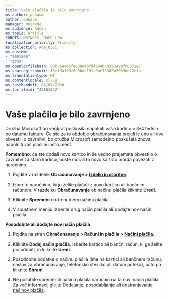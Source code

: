 ```yaml
---
title: Vaše plačilo je bilo zavrnjeno
ms.author: pebaum
author: pebaum
manager: mnirkhe
ms.audience: Admin
ms.topic: article
ROBOTS: NOINDEX, NOFOLLOW
localization_priority: Priority
ms.collection: Adm_O365
ms.custom:
- "9001506"
- "4732"
ms.openlocfilehash: 88b754a45fe80804bfd4784bc0552499fb0371e7
ms.sourcegitcommit: 18df9a170f6a0bda191c0ae763d2a5069dd22efa
ms.translationtype: HT
ms.contentlocale: sl-SI
ms.lasthandoff: 04/07/2020
ms.locfileid: "43161022"
---
```

# <a name="your-payment-was-declined"></a>Vaše plačilo je bilo zavrnjeno

Družba Microsoft bo večkrat poskusila napolniti vašo kartico v 3–4 tednih po datumu fakture.  Če ste za to obdobje obračunavanja prejeli le eno ali dve obvestili o zavrnitvi, bo družba Microsoft samodejno poskušala znova napolniti vaš plačilni instrument.  

**Pomembno**: če ste dodali novo kartico in še vedno prejemate obvestilo o zavrnitvi za staro kartico, boste morali to novo kartico morda povezati z naročnino.

1. Pojdite v razdelek **Obračunavanje > [Izdelki in storitve](https://go.microsoft.com/fwlink/p/?linkid=842054)**.

2. Izberite naročnino, ki jo želite plačati z novo kartico ali bančnim računom. V razdelku **Obračunavanje** ob načinu plačila kliknite **Uredi**.

3. Kliknite **Spremeni** ob trenutnem načinu plačila.

4. V spustnem meniju izberite drug način plačila ali dodajte nov način plačila.

**Posodobite ali dodajte nov način plačila**

1. Pojdite na stran **Obračunavanje > Računi in plačila > [Načini plačila](https://go.microsoft.com/fwlink/p/?linkid=2018806)**.

2. Kliknite **Dodaj način plačila**, izberite kartico ali bančni račun, ki ga želite posodobiti, in kliknite **Uredi**.

3. Posodobite podatke o načinu plačila (ime na kartici ali bančnem računu, naslov za obračunavanje, telefonsko številko ali datum poteka), nato pa kliknite **Shrani**.

4. Ne pozabite spremeniti načina plačila naročnin na ta novi način plačila. Za več informacij glejte [Dodajanje, posodabljanje ali odstranjevanje načinov plačila](https://go.microsoft.com/fwlink/?linkid=2118133). 
